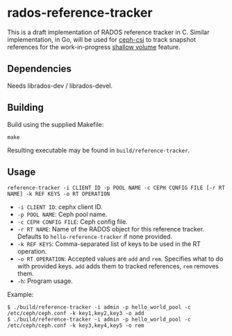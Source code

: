 # rados-reference-tracker

This is a draft implementation of RADOS reference tracker in C.
Similar implementation, in Go, will be used for [ceph-csi](https://github.com/ceph/ceph-csi)
to track snapshot references for the work-in-progress
[shallow volume](https://github.com/ceph/ceph-csi/pull/2148) feature.

## Dependencies

Needs librados-dev / librados-devel.

## Building

Build using the supplied Makefile:
```
make
```

Resulting executable may be found in `build/reference-tracker`.

## Usage

```
reference-tracker -i CLIENT ID -p POOL NAME -c CEPH CONFIG FILE [-r RT NAME] -k REF KEYS -o RT OPERATION
```

* `-i CLIENT ID`: cephx client ID.
* `-p POOL NAME`: Ceph pool name.
* `-c CEPH CONFIG FILE`: Ceph config file.
* `-r RT NAME`: Name of the RADOS object for this reference tracker. Defaults to `hello-reference-tracker` if none provided.
* `-k REF KEYS`: Comma-separated list of keys to be used in the RT operation.
* `-o RT OPERATION`: Accepted values are `add` and `rem`. Specifies what to do with provided keys. `add` adds them to tracked references, `rem` removes them.
* `-h`: Program usage.

Example:
```
$ ./build/reference-tracker -i admin -p hello_world_pool -c /etc/ceph/ceph.conf -k key1,key2,key3 -o add
$ ./build/reference-tracker -i admin -p hello_world_pool -c /etc/ceph/ceph.conf -k key3,key4,key5 -o rem
```
